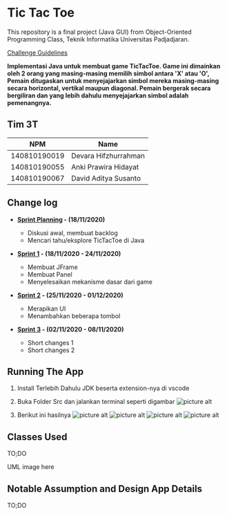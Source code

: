 # Tic Tac Toe

This repository is a final project (Java GUI) from Object-Oriented Programming Class, Teknik Informatika Universitas Padjadjaran. 

[Challenge Guidelines](challenge-guideline.md)

**Implementasi Java untuk membuat game TicTacToe. Game ini dimainkan oleh 2 orang yang masing-masing memilih simbol antara 'X' atau 'O', Pemain ditugaskan untuk menyejajarkan simbol mereka masing-masing secara horizontal, vertikal maupun diagonal. Pemain bergerak secara bergiliran dan yang lebih dahulu menyejajarkan simbol adalah pemenangnya.**

## Tim 3T
| NPM           | Name        |
| ------------- |-------------|
| 140810190019  | Devara Hifzhurrahman |
| 140810190055  | Anki Prawira Hidayat |
| 140810190067  | David Aditya Susanto |

## Change log
- **[Sprint Planning](changelog/sprint-planning.md) - (18/11/2020)** 
   -  Diskusi awal, membuat backlog
   -  Mencari tahu/eksplore TicTacToe di Java

- **[Sprint 1](changelog/sprint-1.md) - (18/11/2020 - 24/11/2020)** 
   - Membuat JFrame
   - Membuat Panel
   - Menyelesaikan mekanisme dasar dari game

- **[Sprint 2](changelog/sprint-2.md) - (25/11/2020 - 01/12/2020)** 
   - Merapikan UI
   - Menambahkan beberapa tombol
   
- **[Sprint 3](changelog/sprint-3.md) - (02/11/2020 - 08/11/2020)** 
   - Short changes 1
   - Short changes 2

## Running The App

1. Install Terlebih Dahulu JDK beserta extension-nya di vscode

2. Buka Folder Src dan jalankan terminal seperti digambar
     ![picture alt](https://mega.nz/file/hHw2nSBB#MysaOvmi1617kludz1M72LuZeWaXsVoHZ-1whE7fQss "Terminal Program Java TicTacToe")
     
3. Berikut ini hasilnya
     ![picture alt](https://drive.google.com/file/d/1J103SOnOZ6vnQm4C-3YSdaxfLeJsCW5A/view?usp=sharing "Tampilan Awal")
     ![picture alt](https://drive.google.com/file/d/16faDR_SgVU5JB6JN8KaMxPJYzAmcMo4i/view?usp=sharing "Tampilan Proses")
     ![picture alt](https://drive.google.com/file/d/1nTcwUXNAAwP15BYFntCZT5zoEfL49r_l/view?usp=sharing "Tampilan Player 1 Menang")
     ![picture alt](https://drive.google.com/file/d/16T5r7eE2XQo4-EOTSudwPrY3661w5jgJ/view?usp=sharing "Terminal Player 2 Menang")
   

## Classes Used

TO;DO

UML image here

## Notable Assumption and Design App Details

TO;DO
